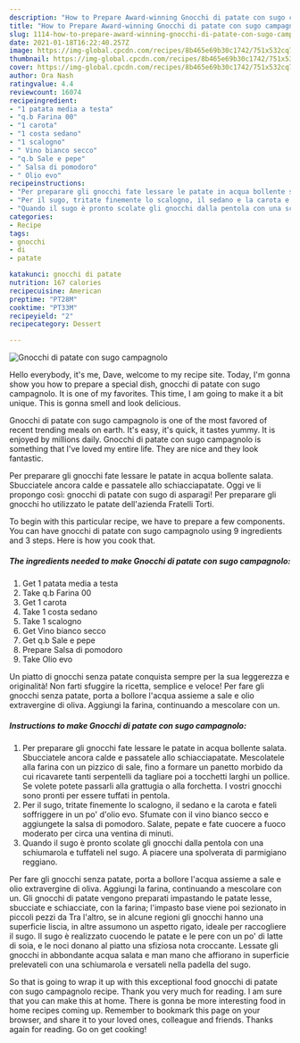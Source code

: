 ```yaml
---
description: "How to Prepare Award-winning Gnocchi di patate con sugo campagnolo"
title: "How to Prepare Award-winning Gnocchi di patate con sugo campagnolo"
slug: 1114-how-to-prepare-award-winning-gnocchi-di-patate-con-sugo-campagnolo
date: 2021-01-18T16:22:40.257Z
image: https://img-global.cpcdn.com/recipes/8b465e69b30c1742/751x532cq70/gnocchi-di-patate-con-sugo-campagnolo-recipe-main-photo.jpg
thumbnail: https://img-global.cpcdn.com/recipes/8b465e69b30c1742/751x532cq70/gnocchi-di-patate-con-sugo-campagnolo-recipe-main-photo.jpg
cover: https://img-global.cpcdn.com/recipes/8b465e69b30c1742/751x532cq70/gnocchi-di-patate-con-sugo-campagnolo-recipe-main-photo.jpg
author: Ora Nash
ratingvalue: 4.4
reviewcount: 16074
recipeingredient:
- "1 patata media a testa"
- "q.b Farina 00"
- "1 carota"
- "1 costa sedano"
- "1 scalogno"
- " Vino bianco secco"
- "q.b Sale e pepe"
- " Salsa di pomodoro"
- " Olio evo"
recipeinstructions:
- "Per preparare gli gnocchi fate lessare le patate in acqua bollente salata. Sbucciatele ancora calde e passatele allo schiacciapatate. Mescolatele alla farina con un pizzico di sale, fino a formare un panetto morbido da cui ricavarete tanti serpentelli da tagliare poi a tocchetti larghi un pollice. Se volete potete passarli alla grattugia o alla forchetta. I vostri gnocchi sono pronti per essere tuffati in pentola."
- "Per il sugo, tritate finemente lo scalogno, il sedano e la carota e fateli soffriggere in un po&#39; d&#39;olio evo. Sfumate con il vino bianco secco e aggiungete la salsa di pomodoro. Salate, pepate e fate cuocere a fuoco moderato per circa una ventina di minuti."
- "Quando il sugo è pronto scolate gli gnocchi dalla pentola con una schiumarola e tuffateli nel sugo. A piacere una spolverata di parmigiano reggiano."
categories:
- Recipe
tags:
- gnocchi
- di
- patate

katakunci: gnocchi di patate 
nutrition: 167 calories
recipecuisine: American
preptime: "PT28M"
cooktime: "PT33M"
recipeyield: "2"
recipecategory: Dessert

---
```



![Gnocchi di patate con sugo campagnolo](https://img-global.cpcdn.com/recipes/8b465e69b30c1742/751x532cq70/gnocchi-di-patate-con-sugo-campagnolo-recipe-main-photo.jpg)

Hello everybody, it's me, Dave, welcome to my recipe site. Today, I'm gonna show you how to prepare a special dish, gnocchi di patate con sugo campagnolo. It is one of my favorites. This time, I am going to make it a bit unique. This is gonna smell and look delicious.

Gnocchi di patate con sugo campagnolo is one of the most favored of recent trending meals on earth. It's easy, it's quick, it tastes yummy. It is enjoyed by millions daily. Gnocchi di patate con sugo campagnolo is something that I've loved my entire life. They are nice and they look fantastic.

Per preparare gli gnocchi fate lessare le patate in acqua bollente salata. Sbucciatele ancora calde e passatele allo schiacciapatate. Oggi ve li propongo così: gnocchi di patate con sugo di asparagi! Per preparare gli gnocchi ho utilizzato le patate dell&#39;azienda Fratelli Torti.


To begin with this particular recipe, we have to prepare a few components. You can have gnocchi di patate con sugo campagnolo using 9 ingredients and 3 steps. Here is how you cook that.

<!--inarticleads1-->

##### The ingredients needed to make Gnocchi di patate con sugo campagnolo:

1. Get 1 patata media a testa
1. Take q.b Farina 00
1. Get 1 carota
1. Take 1 costa sedano
1. Take 1 scalogno
1. Get  Vino bianco secco
1. Get q.b Sale e pepe
1. Prepare  Salsa di pomodoro
1. Take  Olio evo


Un piatto di gnocchi senza patate conquista sempre per la sua leggerezza e originalità! Non farti sfuggire la ricetta, semplice e veloce! Per fare gli gnocchi senza patate, porta a bollore l&#39;acqua assieme a sale e olio extravergine di oliva. Aggiungi la farina, continuando a mescolare con un. 

<!--inarticleads2-->

##### Instructions to make Gnocchi di patate con sugo campagnolo:

1. Per preparare gli gnocchi fate lessare le patate in acqua bollente salata. Sbucciatele ancora calde e passatele allo schiacciapatate. Mescolatele alla farina con un pizzico di sale, fino a formare un panetto morbido da cui ricavarete tanti serpentelli da tagliare poi a tocchetti larghi un pollice. Se volete potete passarli alla grattugia o alla forchetta. I vostri gnocchi sono pronti per essere tuffati in pentola.
1. Per il sugo, tritate finemente lo scalogno, il sedano e la carota e fateli soffriggere in un po&#39; d&#39;olio evo. Sfumate con il vino bianco secco e aggiungete la salsa di pomodoro. Salate, pepate e fate cuocere a fuoco moderato per circa una ventina di minuti.
1. Quando il sugo è pronto scolate gli gnocchi dalla pentola con una schiumarola e tuffateli nel sugo. A piacere una spolverata di parmigiano reggiano.


Per fare gli gnocchi senza patate, porta a bollore l&#39;acqua assieme a sale e olio extravergine di oliva. Aggiungi la farina, continuando a mescolare con un. Gli gnocchi di patate vengono preparati impastando le patate lesse, sbucciate e schiacciate, con la farina; l&#39;impasto base viene poi sezionato in piccoli pezzi da Tra l&#39;altro, se in alcune regioni gli gnocchi hanno una superficie liscia, in altre assumono un aspetto rigato, ideale per raccogliere il sugo. Il sugo è realizzato cuocendo le patate e le pere con un po&#39; di latte di soia, e le noci donano al piatto una sfiziosa nota croccante. Lessate gli gnocchi in abbondante acqua salata e man mano che affiorano in superficie prelevateli con una schiumarola e versateli nella padella del sugo. 

So that is going to wrap it up with this exceptional food gnocchi di patate con sugo campagnolo recipe. Thank you very much for reading. I am sure that you can make this at home. There is gonna be more interesting food in home recipes coming up. Remember to bookmark this page on your browser, and share it to your loved ones, colleague and friends. Thanks again for reading. Go on get cooking!
